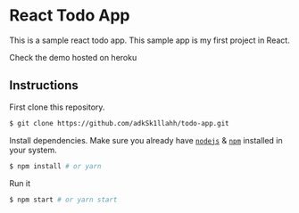 # React Todo App

This is a sample react todo app.
This sample app is my first project in React.


Check the demo hosted on heroku 


## Instructions

First clone this repository.
```bash
$ git clone https://github.com/adkSk1llahh/todo-app.git 
```

Install dependencies. Make sure you already have [`nodejs`](https://nodejs.org/en/) & [`npm`](https://www.npmjs.com/) installed in your system.
```bash
$ npm install # or yarn
```

Run it
```bash
$ npm start # or yarn start
```
